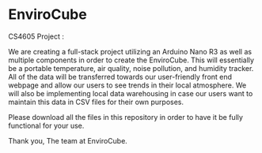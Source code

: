 # EnviroCube

CS4605 Project : 

We are creating a full-stack project utilizing an Arduino Nano R3 as well as multiple components in order to create the EnviroCube. This will essentially be a 
portable temperature, air quality, noise pollution, and humidity tracker. All of the data will be transferred towards our user-friendly front end webpage and 
allow our users to see trends in their local atmosphere. We will also be implementing local data warehousing in case our users want to maintain this data in 
CSV files for their own purposes.

Please download all the files in this repository in order to have it be fully functional for your use.

Thank you,
The team at EnviroCube.
